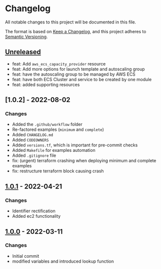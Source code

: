 # Changelog
All notable changes to this project will be documented in this file.

The format is based on [Keep a Changelog](https://keepachangelog.com/en/1.0.0/),
and this project adheres to [Semantic Versioning](https://semver.org/spec/v2.0.0.html).

## [Unreleased]
- feat: Add `aws_ecs_capacity_provider` resource
- feat: Add more options for launch template and autoscaling group
- feat: have the autoscaling group to be managed by AWS ECS
- feat: have both ECS Cluster and service to be created by one module
- feat: added supporting resources

## [1.0.2] - 2022-08-02
### Changes
- Added the `.github/workflow` folder
- Re-factored examples (`minimum` and `complete`)
- Added `CHANGELOG.md`
- Added `CODEOWNERS`
- Added `versions.tf`, which is important for pre-commit checks
- Added `Makefile` for examples automation
- Added `.gitignore` file
- fix: (urgent) terraform crashing when deploying minimum and complete examples
- fix: restructure terraform block causing crash

## [1.0.1] - 2022-04-21
### Changes
- Identifier rectification
- Added ec2 functionality

## [1.0.0] - 2022-03-11
### Changes
- Initial commit
- modified variables and introduced lookup function

[Unreleased]: https://github.com/boldlink/terraform-aws-ecs-cluster/compare/1.1.2...HEAD

[1.0.1]: https://github.com/boldlink/terraform-aws-ecs-cluster/releases/tag/1.0.1
[1.0.0]: https://github.com/boldlink/terraform-aws-ecs-cluster/releases/tag/1.0.0
